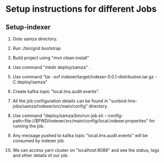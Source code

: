 # Setup instructions for different Jobs

## Setup-indexer
1. Goto samza directory.

2. Run ./bin/grid bootstrap

3. Build project  using "mvn clean install"
4. Use command "mkdir deploy/samza" .
5. Use command "tar -xvf indexer/target/indexer-0.0.1-distribution.tar.gz -C deploy/samza" 
6. Create kafka topic "local.lms.audit.events".
7. All the job configuration details can be found in "sunbird-lms-jobs/samza/indexer/src/main/config" directory.
8. Use command "deploy/samza/bin/run-job.sh  --config-path=file://$PWD/indexer/src/main/config/local.indexer.properties" for running the job.
9. Any message pushed to kafka topic "local.lms.audit.events" will be consumed by indexer job.
10. We can access yarn cluster on "localhost:8088" and see the status, logs and other details of our job.
